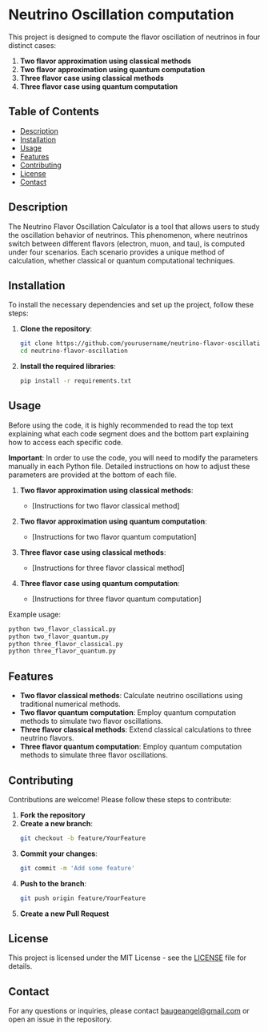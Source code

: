 # Neutrino Oscillation computation

This project is designed to compute the flavor oscillation of neutrinos in four distinct cases:
1. **Two flavor approximation using classical methods**
2. **Two flavor approximation using quantum computation**
3. **Three flavor case using classical methods**
4. **Three flavor case using quantum computation**

## Table of Contents
- [Description](#description)
- [Installation](#installation)
- [Usage](#usage)
- [Features](#features)
- [Contributing](#contributing)
- [License](#license)
- [Contact](#contact)

## Description
The Neutrino Flavor Oscillation Calculator is a tool that allows users to study the oscillation behavior of neutrinos. This phenomenon, where neutrinos switch between different flavors (electron, muon, and tau), is computed under four scenarios. Each scenario provides a unique method of calculation, whether classical or quantum computational techniques.

## Installation
To install the necessary dependencies and set up the project, follow these steps:

1. **Clone the repository**:
    ```sh
    git clone https://github.com/yourusername/neutrino-flavor-oscillation.git
    cd neutrino-flavor-oscillation
    ```

2. **Install the required libraries**:
    ```sh
    pip install -r requirements.txt
    ```

## Usage
Before using the code, it is highly recommended to read the top text explaining what each code segment does and the bottom part explaining how to access each specific code.

**Important**: In order to use the code, you will need to modify the parameters manually in each Python file. Detailed instructions on how to adjust these parameters are provided at the bottom of each file.

1. **Two flavor approximation using classical methods**:
    - [Instructions for two flavor classical method]

2. **Two flavor approximation using quantum computation**:
    - [Instructions for two flavor quantum computation]

3. **Three flavor case using classical methods**:
    - [Instructions for three flavor classical method]

4. **Three flavor case using quantum computation**:
    - [Instructions for three flavor quantum computation]

Example usage:
```sh
python two_flavor_classical.py
python two_flavor_quantum.py
python three_flavor_classical.py
python three_flavor_quantum.py
```

## Features
- **Two flavor classical methods**: Calculate neutrino oscillations using traditional numerical methods.
- **Two flavor quantum computation**: Employ quantum computation methods to simulate two flavor oscillations.
- **Three flavor classical methods**: Extend classical calculations to three neutrino flavors.
- **Three flavor quantum computation**: Employ quantum computation methods to simulate three flavor oscillations.

## Contributing
Contributions are welcome! Please follow these steps to contribute:

1. **Fork the repository**
2. **Create a new branch**:
    ```sh
    git checkout -b feature/YourFeature
    ```
3. **Commit your changes**:
    ```sh
    git commit -m 'Add some feature'
    ```
4. **Push to the branch**:
    ```sh
    git push origin feature/YourFeature
    ```
5. **Create a new Pull Request**

## License
This project is licensed under the MIT License - see the [LICENSE](LICENSE) file for details.

## Contact
For any questions or inquiries, please contact baugeangel@gmail.com or open an issue in the repository.